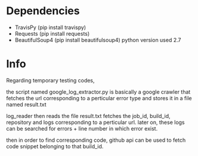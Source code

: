 # Dependencies
  * TravisPy (pip install travispy)
  * Requests (pip install requests)
  * BeautifulSoup4 (pip install beautifulsoup4)
 python version used 2.7
# Info
Regarding temporary testing codes,

the script named google_log_extractor.py is basically a google crawler that fetches the url corresponding to a perticular error type and stores it in a file named result.txt

log_reader then reads the file result.txt fetches the job_id, build_id, repository and logs corresponding to a perticular url.
later on, these logs can be searched for errors + line number in which error exist.

then in order to find corresponding code, github api can be used to fetch code snippet belonging to that build_id. 
